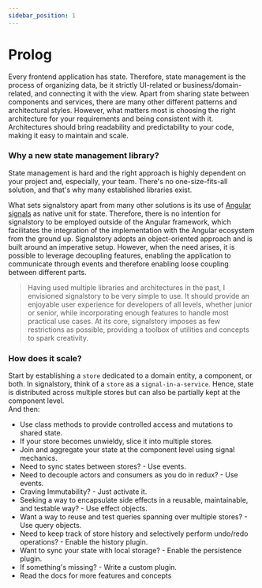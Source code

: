 ```yaml
---
sidebar_position: 1
---
```


# Prolog

Every frontend application has state. Therefore, state management is the process of organizing data, be it strictly UI-related or business/domain-related, and connecting it with the view. Apart from sharing state between components and services, there are many other different patterns and architectural styles. However, what matters most is choosing the right architecture for your requirements and being consistent with it. Architectures should bring readability and predictability to your code, making it easy to maintain and scale.

### Why a new state management library?

State management is hard and the right approach is highly dependent on your project and, especially, your team. There's no one-size-fits-all solution, and that's why many established libraries exist.

What sets signalstory apart from many other solutions is its use of [Angular signals](https://angular.io/guide/signals) as native unit for state. Therefore, there is no intention for signalstory to be employed outside of the Angular framework, which facilitates the integration of the implementation with the Angular ecosystem from the ground up. Signalstory adopts an object-oriented approach and is built around an imperative setup. However, when the need arises, it is possible to leverage decoupling features, enabling the application to communicate through events and therefore enabling loose coupling between different parts.

> Having used multiple libraries and architectures in the past, I envisioned signalstory to be very simple to use. It should provide an enjoyable user experience for developers of all levels, whether junior or senior, while incorporating enough features to handle most practical use cases. At its core, signalstory imposes as few restrictions as possible, providing a toolbox of utilities and concepts to spark creativity.

### How does it scale?

Start by establishing a `store` dedicated to a domain entity, a component, or both. In signalstory, think of a `store` as a `signal-in-a-service`. Hence, state is distributed across multiple stores but can also be partially kept at the component level.  
And then:

- Use class methods to provide controlled access and mutations to shared state.
- If your store becomes unwieldy, slice it into multiple stores.
- Join and aggregate your state at the component level using signal mechanics.
- Need to sync states between stores? - Use events.
- Need to decouple actors and consumers as you do in redux? - Use events.
- Craving Immutability? - Just activate it.
- Seeking a way to encapsulate side effects in a reusable, maintainable, and testable way? - Use effect objects.
- Want a way to reuse and test queries spanning over multiple stores? - Use query objects.
- Need to keep track of store history and selectively perform undo/redo operations? - Enable the history plugin.
- Want to sync your state with local storage? - Enable the persistence plugin.
- If something's missing? - Write a custom plugin.
- Read the docs for more features and concepts
